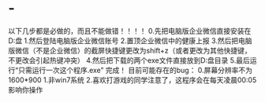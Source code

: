 # -
以下几步都是必做的，而且不能做错！！！！
0.先把电脑版企业微信直接安装在D:盘
1.然后登陆电脑版企业微信账号
2.置顶企业微信中的健康上报
3.然后把电脑版微信（不是企业微信）的截屏快捷键更改为shift+z（或者更改为其他快捷键，不更改会引起热键冲突）
4.然后把下载的两个exe文件直接放到D:盘目录
5.最后运行“只需运行一次这个程序.exe”
 完成！
目前可能存在的bug：
0.屏幕分辨率不为1600*900
1.非win7系统
2.喜欢打游戏的同学注意了，这程序会在每天凌晨00:05影响你操作

